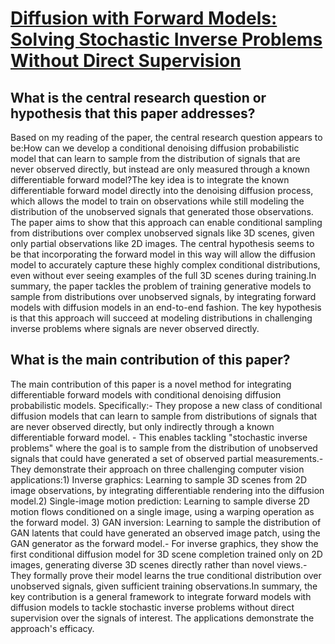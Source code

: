 # [Diffusion with Forward Models: Solving Stochastic Inverse Problems   Without Direct Supervision](https://arxiv.org/abs/2306.11719)

## What is the central research question or hypothesis that this paper addresses?

Based on my reading of the paper, the central research question appears to be:How can we develop a conditional denoising diffusion probabilistic model that can learn to sample from the distribution of signals that are never observed directly, but instead are only measured through a known differentiable forward model?The key idea is to integrate the known differentiable forward model directly into the denoising diffusion process, which allows the model to train on observations while still modeling the distribution of the unobserved signals that generated those observations. The paper aims to show that this approach can enable conditional sampling from distributions over complex unobserved signals like 3D scenes, given only partial observations like 2D images. The central hypothesis seems to be that incorporating the forward model in this way will allow the diffusion model to accurately capture these highly complex conditional distributions, even without ever seeing examples of the full 3D scenes during training.In summary, the paper tackles the problem of training generative models to sample from distributions over unobserved signals, by integrating forward models with diffusion models in an end-to-end fashion. The key hypothesis is that this approach will succeed at modeling distributions in challenging inverse problems where signals are never observed directly.


## What is the main contribution of this paper?

The main contribution of this paper is a novel method for integrating differentiable forward models with conditional denoising diffusion probabilistic models. Specifically:- They propose a new class of conditional diffusion models that can learn to sample from distributions of signals that are never observed directly, but only indirectly through a known differentiable forward model. - This enables tackling "stochastic inverse problems" where the goal is to sample from the distribution of unobserved signals that could have generated a set of observed partial measurements.- They demonstrate their approach on three challenging computer vision applications:1) Inverse graphics: Learning to sample 3D scenes from 2D image observations, by integrating differentiable rendering into the diffusion model.2) Single-image motion prediction: Learning to sample diverse 2D motion flows conditioned on a single image, using a warping operation as the forward model. 3) GAN inversion: Learning to sample the distribution of GAN latents that could have generated an observed image patch, using the GAN generator as the forward model.- For inverse graphics, they show the first conditional diffusion model for 3D scene completion trained only on 2D images, generating diverse 3D scenes directly rather than novel views.- They formally prove their model learns the true conditional distribution over unobserved signals, given sufficient training observations.In summary, the key contribution is a general framework to integrate forward models with diffusion models to tackle stochastic inverse problems without direct supervision over the signals of interest. The applications demonstrate the approach's efficacy.
